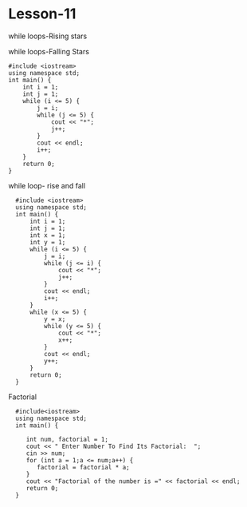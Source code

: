 # Lesson-11
while loops-Rising stars


while loops-Falling Stars
   
    #include <iostream>
    using namespace std;
    int main() {
        int i = 1;
        int j = 1;
        while (i <= 5) {
            j = i;
            while (j <= 5) {
                cout << "*";
                j++;
            }
            cout << endl;
            i++;
        }
        return 0;
    }

while loop- rise and fall

      #include <iostream>
      using namespace std;
      int main() {
          int i = 1;
          int j = 1;
          int x = 1;
          int y = 1;
          while (i <= 5) {
              j = i;
              while (j <= i) {
                  cout << "*";
                  j++;
              }
              cout << endl;
              i++;
          }
          while (x <= 5) {
              y = x;
              while (y <= 5) {
                  cout << "*";
                  x++;
              }
              cout << endl;
              y++;
          }
          return 0;
      }
      
Factorial

      #include<iostream>
      using namespace std;
      int main() {

         int num, factorial = 1;
         cout << " Enter Number To Find Its Factorial:  ";
         cin >> num;
         for (int a = 1;a <= num;a++) {
            factorial = factorial * a;
         }
         cout << "Factorial of the number is =" << factorial << endl;
         return 0;
      }
      
